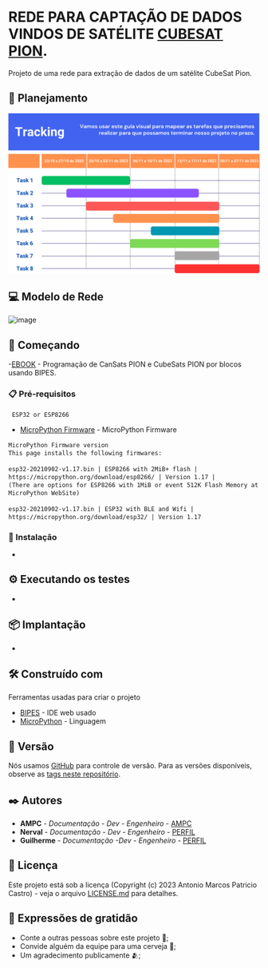 # REDE PARA CAPTAÇÃO DE DADOS VINDOS DE SATÉLITE  [CUBESAT PION](https://github.com/pion-labs/pion-educational-kits/wiki). 

Projeto de uma rede para extração de dados de um satélite CubeSat Pion.

## 📌 Planejamento
[![Tracking_Rede_Pion_Sat](https://github.com/TonyMPCastro/rede_pion_sat/blob/main/Tracking_Rede_Pion_Sat.png)](https:&#x2F;&#x2F;www.canva.com&#x2F;design&#x2F;DAFydmue6dk&#x2F;view?utm_content=DAFydmue6dk&amp;utm_campaign=designshare&amp;utm_medium=embeds&amp;utm_source=link)


## :computer: Modelo de Rede 
![image](https://github.com/TonyMPCastro/rede_pion_sat/assets/108685222/93316847-82b0-4c8d-8484-d22ff60bfcc6)


## 🚀 Começando

-[EBOOK](https://github.com/TonyMPCastro/rede_pion_sat/blob/main/eBook_Kits_OBSAT_23_02_2022.pdf) - Programação de CanSats PION e CubeSats PION por blocos usando BIPES.


### 📋 Pré-requisitos

```
 ESP32 or ESP8266
```

* [MicroPython Firmware](https://bipes.net.br/flash/esp-web-tools/) - MicroPython Firmware

```
MicroPython Firmware version 
This page installs the following firmwares:

esp32-20210902-v1.17.bin | ESP8266 with 2MiB+ flash | https://micropython.org/download/esp8266/ | Version 1.17 |
(There are options for ESP8266 with 1MiB or event 512K Flash Memory at MicroPython WebSite)

esp32-20210902-v1.17.bin | ESP32 with BLE and Wifi | https://micropython.org/download/esp32/ | Version 1.17
```

### 🔧 Instalação

-

## ⚙️ Executando os testes

-

## 📦 Implantação

-

## 🛠️ Construído com

Ferramentas usadas para criar o projeto

* [BIPES](https://bipes.net.br/ide/) - IDE web usado
* [MicroPython](https://micropython.org) - Linguagem


## 📌 Versão

Nós usamos [GitHub](https://github.com) para controle de versão. Para as versões disponíveis, observe as [tags neste repositório](https://github.com/TonyMPCastro/rede_pion_sat). 

## ✒️ Autores

* **AMPC** - *Documentação - Dev - Engenheiro* - [AMPC](https://github.com/TonyMPCastro)
* **Nerval** - *Documentação - Dev - Engenheiro* - [PERFIL](https://github.com/nervaljunior)
* **Guilherme** - *Documentação -Dev - Engenheiro* - [PERFIL]()


## 📄 Licença

Este projeto está sob a licença (Copyright (c) 2023 Antonio Marcos Patricio Castro) - veja o arquivo [LICENSE.md](https://github.com/TonyMPCastro/rede_pion_sat/blob/main/LICENSE) para detalhes.

## 🎁 Expressões de gratidão

* Conte a outras pessoas sobre este projeto 📢;
* Convide alguém da equipe para uma cerveja 🍺;
* Um agradecimento publicamente 🫂;


